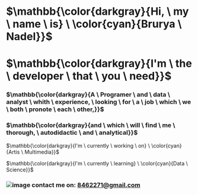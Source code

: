 <!-- ### Hi there 👋 -->

# $\mathbb{\color{darkgray}{Hi, \ my \ name \ is} \ \color{cyan}{Brurya \ Nadel}}$

# $\mathbb{\color{darkgray}{I'm \ the \ developer \ that \ you \ need}}$


### $\mathbb{\color{darkgray}{A \ Programer \ and \ data \ analyst \ whith \ experience, \ looking \ for \ a \ job \ which \ we \ both \ pronote \ each \ other,}}$

### $\mathbb{\color{darkgray}{and \ which \ will \ find \ me \ thorough, \ autodidactic \ and \ analytical}}$

$\mathbb{\color{darkgray}{I'm \ currently \ working \ on} \ \color{cyan}{Artis \ Multimedia}}$

$\mathbb{\color{darkgray}{I'm \ currently \ learning} \ \color{cyan}{Data \ Science}}$



### ![image](https://github.com/BruryaNadel/BruryaNadel/assets/76554841/c41f49d6-bbeb-4b5f-81f5-dbcfb7c68d2a) contact me on: 8462271@gmail.com

<!--
- 🔭 I’m currently working on Artis Multimedia
- 🌱 I’m currently learning Data Science
- 👯 I’m looking to collaborate on ...
- 🤔 I’m looking for help with ...
- 💬 Ask me about ...
- 😄 Pronouns: ...
- ⚡ Fun fact: ... 
-->


